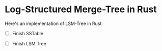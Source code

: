 # Log-Structured Merge-Tree in Rust

Here's an implementation of LSM-Tree in Rust.

- [ ] Finish SSTable

- [ ] Finish LSM Tree